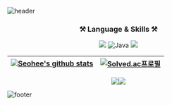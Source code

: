 <!--### Hi there 👋-->

<!--
**seohee-P/seohee-P** is a ✨ _special_ ✨ repository because its `README.md` (this file) appears on your GitHub profile.

Here are some ideas to get you started:

- 🔭 I’m currently working on ...
- 🌱 I’m currently learning ...
- 👯 I’m looking to collaborate on ...
- 🤔 I’m looking for help with ...
- 💬 Ask me about ...
- 📫 How to reach me: ...
- 😄 Pronouns: ...
- ⚡ Fun fact: ...
-->



![header](https://capsule-render.vercel.app/api?type=waving&color=0:30cfd0,100:330867&height=200&text=Welcome%20SeoHee's%20GitHub&fontColor=FFFFFF&fontSize=45&fontAlignY=40)

 <!--
  <h3>👋 Hi! I'm SeoHee 👋</h3>
  My major is <b>Computer Engineering</b>. I'm studying <b>web backend</b>.
 -->
 <h3 align=center>⚒️ Language & Skills ⚒️</h3>
 <p align=center><img src="https://img.shields.io/badge/Python-3776AB?style=flat-square&logo=Python&logoColor=white"/> <img alt="Java" src ="https://img.shields.io/badge/Java-007396.svg?&style=flat-square&logo=Java&logoColor=white"/> <img src="https://img.shields.io/badge/Django-092E20?style=flat-square&logo=Django"></p>
  

|[![Seohee's github stats](https://github-readme-stats.vercel.app/api?username=seohee-P&theme=vue&rank_icon=github&hide_border=True)](https://github.com/seohee-P) | [![Solved.ac프로필](http://mazassumnida.wtf/api/pastel/generate_badge?boj=almostdone)](https://solved.ac/almostdone)|
|:---:|:---:|
<!--지금은 사용안함.[![Top Langs](https://github-readme-stats.vercel.app/api/top-langs/?username=seohee-P)](https://github.com/seohee-P)-->

<p align=center><a href="https://velog.io/@almostdone"><img src="https://img.shields.io/badge/Velog-20C997?style=flat-square&logo=Velog&&logoColor=white"/><a href="p03061180@gmail.com" target="_blank"><img src="https://img.shields.io/badge/Gmail-EA4335?style=flat-square&logo=Gmail&logoColor=white"/></a></a></p>


![footer](https://capsule-render.vercel.app/api?type=waving&color=0:330867,100:30cfd0&section=footer)
